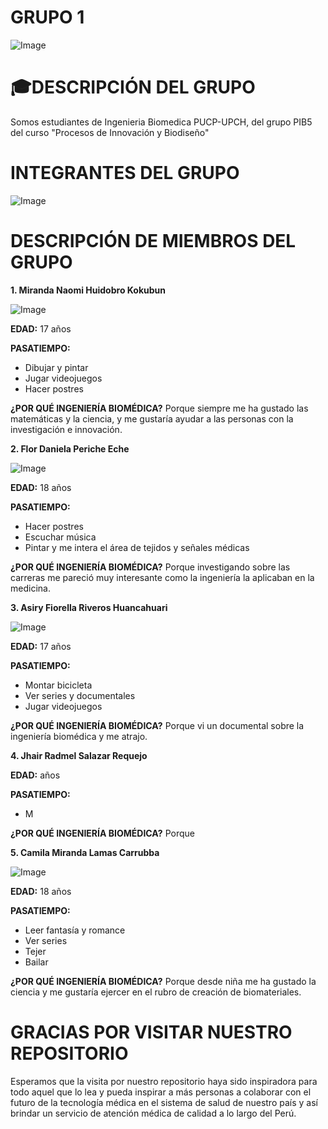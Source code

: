 # GRUPO 1
![Image](https://github.com/user-attachments/assets/46efb09b-4ef3-4c5e-ba11-3eab7f300a4d)                
# 🎓DESCRIPCIÓN DEL GRUPO
Somos estudiantes de Ingenieria Biomedica PUCP-UPCH, del grupo PIB5 del curso "Procesos de Innovación y Biodiseño"

# INTEGRANTES DEL GRUPO
![Image](https://github.com/user-attachments/assets/b8b0350b-ea29-4e34-9f50-acd8a526d466)
# DESCRIPCIÓN DE MIEMBROS DEL GRUPO
**1. Miranda Naomi Huidobro Kokubun**

![Image](https://github.com/user-attachments/assets/87fa7efd-50ae-400a-8911-6083d9f001d9)
   
   **EDAD:** 17 años
   
   **PASATIEMPO:**
   - Dibujar y pintar
   - Jugar videojuegos
   - Hacer postres

   
   **¿POR QUÉ INGENIERÍA BIOMÉDICA?** Porque siempre me ha gustado las matemáticas y la ciencia, y me gustaría ayudar a las personas con la investigación e innovación.
   
**2. Flor Daniela Periche Eche**
   
   ![Image](https://github.com/user-attachments/assets/76faa0dc-a40c-4b87-a5cd-504bdfc3ecab)

   **EDAD:** 18 años
   
   **PASATIEMPO:** 
   - Hacer postres
   - Escuchar música
   - Pintar y me intera el área de tejidos y señales médicas
   
   **¿POR QUÉ INGENIERÍA BIOMÉDICA?** Porque investigando sobre las carreras me pareció muy interesante como la ingeniería la aplicaban en la medicina.
   
**3. Asiry Fiorella Riveros Huancahuari**

![Image](https://github.com/user-attachments/assets/c22341ba-5e64-4616-b177-fa1504b9dc54)
      
   **EDAD:** 17 años
   
 **PASATIEMPO:** 
   - Montar bicicleta
   - Ver series y documentales
   - Jugar videojuegos
   
   **¿POR QUÉ INGENIERÍA BIOMÉDICA?** Porque vi un documental sobre la ingeniería biomédica y me atrajo.
   
**4. Jhair Radmel Salazar Requejo**
      
   **EDAD:**  años
   
   **PASATIEMPO:**
   - M
   
   **¿POR QUÉ INGENIERÍA BIOMÉDICA?** Porque 
   
**5. Camila Miranda Lamas Carrubba**

![Image](https://github.com/user-attachments/assets/47cdf310-7b3c-4bf6-babd-323aa74981a7)
       
   **EDAD:** 18 años
   
   **PASATIEMPO:**
  - Leer fantasía y romance
  - Ver series
  - Tejer
  - Bailar
   
   **¿POR QUÉ INGENIERÍA BIOMÉDICA?** Porque desde niña me ha gustado la ciencia y me gustaría ejercer en el rubro de creación de biomateriales.
   
# GRACIAS POR VISITAR NUESTRO REPOSITORIO
Esperamos que la visita por nuestro repositorio haya sido inspiradora para todo aquel que lo lea y pueda inspirar a más personas a colaborar con el futuro de la tecnología médica en el sistema de salud de nuestro país y así brindar un servicio de atención médica de calidad a lo largo del Perú.
